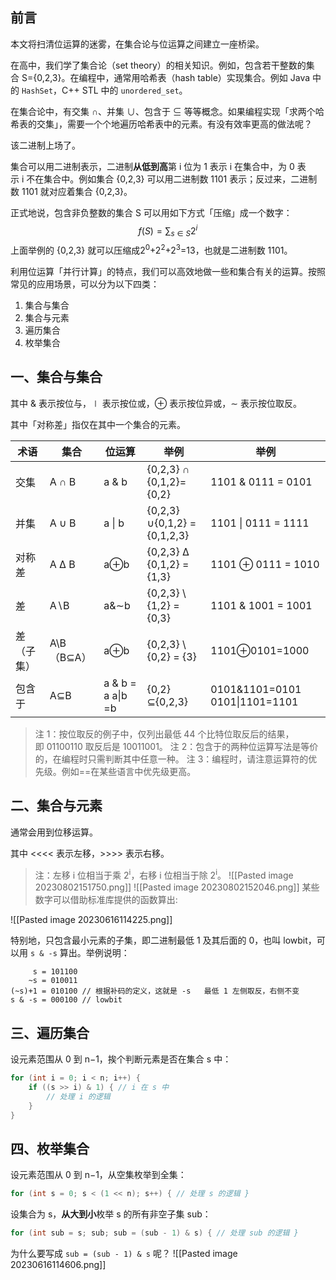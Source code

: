 ## 前言

本文将扫清位运算的迷雾，在集合论与位运算之间建立一座桥梁。

在高中，我们学了集合论（set theory）的相关知识。例如，包含若干整数的集合 S={0,2,3}。在编程中，通常用哈希表（hash table）实现集合。例如 Java 中的 `HashSet`，C++ STL 中的 `unordered_set`。

在集合论中，有交集 ∩、并集 ∪、包含于 ⊆ 等等概念。如果编程实现「求两个哈希表的交集」，需要一个个地遍历哈希表中的元素。有没有效率更高的做法呢？

该二进制上场了。

集合可以用二进制表示，二进制**从低到高**第 i 位为 1 表示 i 在集合中，为 0 表示 i 不在集合中。例如集合 {0,2,3} 可以用二进制数 1101 表示；反过来，二进制数 1101 就对应着集合 {0,2,3}。

正式地说，包含非负整数的集合 S 可以用如下方式「压缩」成一个数字：
$$f(S)=\sum_{s \in S}2^{i}$$
上面举例的 {0,2,3} 就可以压缩成2<sup>0</sup>+2<sup>2</sup>+2<sup>3</sup>=13，也就是二进制数 1101。

利用位运算「并行计算」的特点，我们可以高效地做一些和集合有关的运算。按照常见的应用场景，可以分为以下四类：

1. 集合与集合
2. 集合与元素
3. 遍历集合
4. 枚举集合

## 一、集合与集合

其中 & 表示按位与，∣ 表示按位或，⊕ 表示按位异或，∼ 表示按位取反。

其中「对称差」指仅在其中一个集合的元素。

| 术语       | 集合        | 位运算  | 举例                         | 举例                 |
| ---------- | ----------- | ------- | ---------------------------- | -------------------- |
| 交集       | A ∩ B       | a & b   | {0,2,3} ∩ {0,1,2}={0,2}​     | 1101 & 0111 = 0101​  |
| 并集       | A ∪ B       | a \|  b | {0,2,3}∪{0,1,2} = {0,1,2,3}​ | 1101 \| 0111 = 1111​ |
| 对称差     | A Δ B       | a⊕b     | ​{0,2,3} Δ {0,1,2} = {1,3}​  | 1101 ⊕ 0111 = 1010​  |
| 差         | A∖B         | a&∼b    | ​{0,2,3} \\ {1,2} = {0,3}    | 1101 & 1001 = 1001​  |
| 差（子集） | A\\B（B⊆A） | a⊕b     | {0,2,3} \\ {0,2} = {3}​      | 1101⊕0101=1000​      |
| 包含于  | A⊆B  |  a & b = a  a\|b =b |  {0,2}⊆{0,2,3} |   0101&1101=0101 0101\|1101=1101 | 

> 注 1：按位取反的例子中，仅列出最低 44 个比特位取反后的结果，即 01100110 取反后是 10011001。
> 注 2：包含于的两种位运算写法是等价的，在编程时只需判断其中任意一种。
> 注 3：编程时，请注意运算符的优先级。例如\=\=在某些语言中优先级更高。
## 二、集合与元素

通常会用到位移运算。

其中 <<<< 表示左移，>>>> 表示右移。
>注：左移 i 位相当于乘 2<sup>i</sup>，右移 i 位相当于除 2<sup>i</sup>。
![[Pasted image 20230802151750.png]]
![[Pasted image 20230802152046.png]]
某些数字可以借助标准库提供的函数算出:

![[Pasted image 20230616114225.png]]

特别地，只包含最小元素的子集，即二进制最低 1 及其后面的 0，也叫 lowbit，可以用 `s & -s` 算出。举例说明：

```
     s = 101100
    ~s = 010011
(~s)+1 = 010100 // 根据补码的定义，这就是 -s   最低 1 左侧取反，右侧不变
s & -s = 000100 // lowbit
```

## 三、遍历集合

设元素范围从 0 到 n−1，挨个判断元素是否在集合 s 中：

```c++
for (int i = 0; i < n; i++) {
    if ((s >> i) & 1) { // i 在 s 中
        // 处理 i 的逻辑
    }
}
```

## 四、枚举集合

设元素范围从 0 到 n−1，从空集枚举到全集：
```c++
for (int s = 0; s < (1 << n); s++) { // 处理 s 的逻辑 }
```

设集合为 s，**从大到小**枚举 s 的所有非空子集 sub：

```c++
for (int sub = s; sub; sub = (sub - 1) & s) { // 处理 sub 的逻辑 }
```

为什么要写成 `sub = (sub - 1) & s` 呢？
![[Pasted image 20230616114606.png]]
















